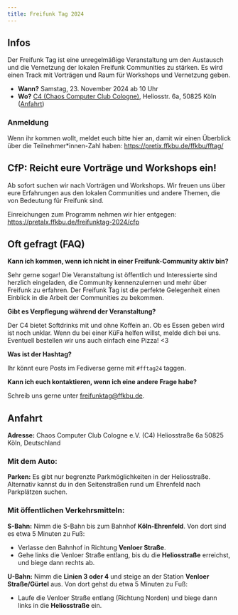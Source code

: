 ```yaml
---
title: Freifunk Tag 2024
---
```


## Infos

Der Freifunk Tag ist eine unregelmäßige Veranstaltung um den Austausch und die Vernetzung der lokalen Freifunk Communities zu stärken. Es wird einen Track mit Vorträgen und Raum für Workshops und Vernetzung geben.

- **Wann?** Samstag, 23. November 2024 ab 10 Uhr
- **Wo?** [C4 (Chaos Computer Club Cologne)](https://koeln.ccc.de/), Heliosstr. 6a, 50825 Köln ([Anfahrt](#anfahrt))

### Anmeldung

Wenn ihr kommen wollt, meldet euch bitte hier an, damit wir einen Überblick über die Teilnehmer\*innen-Zahl haben: https://pretix.ffkbu.de/ffkbu/fftag/

## CfP: Reicht eure Vorträge und Workshops ein!

Ab sofort suchen wir nach Vorträgen und Workshops. Wir freuen uns über eure Erfahrungen aus den lokalen Communities und andere Themen, die von Bedeutung für Freifunk sind.

Einreichungen zum Programm nehmen wir hier entgegen: https://pretalx.ffkbu.de/freifunktag-2024/cfp

## Oft gefragt (FAQ)

**Kann ich kommen, wenn ich nicht in einer Freifunk-Community aktiv bin?**

Sehr gerne sogar! Die Veranstaltung ist öffentlich und Interessierte sind herzlich eingeladen, die Community kennenzulernen und mehr über Freifunk zu erfahren. Der Freifunk Tag ist die perfekte Gelegenheit einen Einblick in die Arbeit der Communities zu bekommen.

**Gibt es Verpflegung während der Veranstaltung?**

Der C4 bietet Softdrinks mit und ohne Koffein an. Ob es Essen geben wird ist noch unklar. Wenn du bei einer KüFa helfen willst, melde dich bei uns. Eventuell bestellen wir uns auch einfach eine Pizza! <3

**Was ist der Hashtag?**

Ihr könnt eure Posts im Fediverse gerne mit `#fftag24` taggen.

**Kann ich euch kontaktieren, wenn ich eine andere Frage habe?**

Schreib uns gerne unter freifunktag@ffkbu.de.

## Anfahrt

**Adresse:**
Chaos Computer Club Cologne e.V. (C4)
Heliosstraße 6a
50825 Köln, Deutschland

### Mit dem Auto:

**Parken:**
Es gibt nur begrenzte Parkmöglichkeiten in der Heliosstraße. Alternativ kannst du in den Seitenstraßen rund um Ehrenfeld nach Parkplätzen suchen.

### Mit öffentlichen Verkehrsmitteln:

**S-Bahn:**
Nimm die S-Bahn bis zum Bahnhof **Köln-Ehrenfeld**.
Von dort sind es etwa 5 Minuten zu Fuß:

- Verlasse den Bahnhof in Richtung **Venloer Straße**.
- Gehe links die Venloer Straße entlang, bis du die **Heliosstraße** erreichst, und biege dann rechts ab.

**U-Bahn:**
Nimm die **Linien 3 oder 4** und steige an der Station **Venloer Straße/Gürtel** aus.
Von dort gehst du etwa 5 Minuten zu Fuß:

- Laufe die Venloer Straße entlang (Richtung Norden) und biege dann links in die **Heliosstraße** ein.
